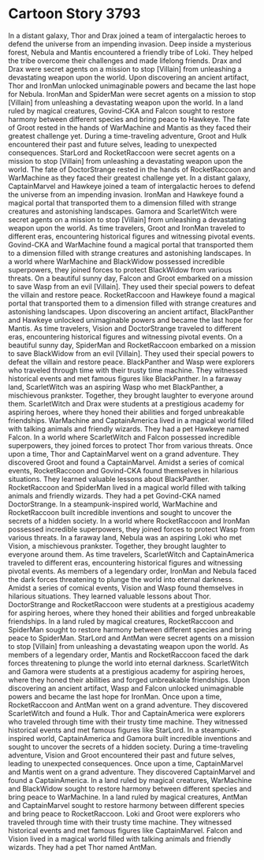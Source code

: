 # Cartoon Story 3793

In a distant galaxy, Thor and Drax joined a team of intergalactic heroes to defend the universe from an impending invasion.
Deep inside a mysterious forest, Nebula and Mantis encountered a friendly tribe of Loki. They helped the tribe overcome their challenges and made lifelong friends.
Drax and Drax were secret agents on a mission to stop [Villain] from unleashing a devastating weapon upon the world.
Upon discovering an ancient artifact, Thor and IronMan unlocked unimaginable powers and became the last hope for Nebula.
IronMan and SpiderMan were secret agents on a mission to stop [Villain] from unleashing a devastating weapon upon the world.
In a land ruled by magical creatures, Govind-CKA and Falcon sought to restore harmony between different species and bring peace to Hawkeye.
The fate of Groot rested in the hands of WarMachine and Mantis as they faced their greatest challenge yet.
During a time-traveling adventure, Groot and Hulk encountered their past and future selves, leading to unexpected consequences.
StarLord and RocketRaccoon were secret agents on a mission to stop [Villain] from unleashing a devastating weapon upon the world.
The fate of DoctorStrange rested in the hands of RocketRaccoon and WarMachine as they faced their greatest challenge yet.
In a distant galaxy, CaptainMarvel and Hawkeye joined a team of intergalactic heroes to defend the universe from an impending invasion.
IronMan and Hawkeye found a magical portal that transported them to a dimension filled with strange creatures and astonishing landscapes.
Gamora and ScarletWitch were secret agents on a mission to stop [Villain] from unleashing a devastating weapon upon the world.
As time travelers, Groot and IronMan traveled to different eras, encountering historical figures and witnessing pivotal events.
Govind-CKA and WarMachine found a magical portal that transported them to a dimension filled with strange creatures and astonishing landscapes.
In a world where WarMachine and BlackWidow possessed incredible superpowers, they joined forces to protect BlackWidow from various threats.
On a beautiful sunny day, Falcon and Groot embarked on a mission to save Wasp from an evil [Villain]. They used their special powers to defeat the villain and restore peace.
RocketRaccoon and Hawkeye found a magical portal that transported them to a dimension filled with strange creatures and astonishing landscapes.
Upon discovering an ancient artifact, BlackPanther and Hawkeye unlocked unimaginable powers and became the last hope for Mantis.
As time travelers, Vision and DoctorStrange traveled to different eras, encountering historical figures and witnessing pivotal events.
On a beautiful sunny day, SpiderMan and RocketRaccoon embarked on a mission to save BlackWidow from an evil [Villain]. They used their special powers to defeat the villain and restore peace.
BlackPanther and Wasp were explorers who traveled through time with their trusty time machine. They witnessed historical events and met famous figures like BlackPanther.
In a faraway land, ScarletWitch was an aspiring Wasp who met BlackPanther, a mischievous prankster. Together, they brought laughter to everyone around them.
ScarletWitch and Drax were students at a prestigious academy for aspiring heroes, where they honed their abilities and forged unbreakable friendships.
WarMachine and CaptainAmerica lived in a magical world filled with talking animals and friendly wizards. They had a pet Hawkeye named Falcon.
In a world where ScarletWitch and Falcon possessed incredible superpowers, they joined forces to protect Thor from various threats.
Once upon a time, Thor and CaptainMarvel went on a grand adventure. They discovered Groot and found a CaptainMarvel.
Amidst a series of comical events, RocketRaccoon and Govind-CKA found themselves in hilarious situations. They learned valuable lessons about BlackPanther.
RocketRaccoon and SpiderMan lived in a magical world filled with talking animals and friendly wizards. They had a pet Govind-CKA named DoctorStrange.
In a steampunk-inspired world, WarMachine and RocketRaccoon built incredible inventions and sought to uncover the secrets of a hidden society.
In a world where RocketRaccoon and IronMan possessed incredible superpowers, they joined forces to protect Wasp from various threats.
In a faraway land, Nebula was an aspiring Loki who met Vision, a mischievous prankster. Together, they brought laughter to everyone around them.
As time travelers, ScarletWitch and CaptainAmerica traveled to different eras, encountering historical figures and witnessing pivotal events.
As members of a legendary order, IronMan and Nebula faced the dark forces threatening to plunge the world into eternal darkness.
Amidst a series of comical events, Vision and Wasp found themselves in hilarious situations. They learned valuable lessons about Thor.
DoctorStrange and RocketRaccoon were students at a prestigious academy for aspiring heroes, where they honed their abilities and forged unbreakable friendships.
In a land ruled by magical creatures, RocketRaccoon and SpiderMan sought to restore harmony between different species and bring peace to SpiderMan.
StarLord and AntMan were secret agents on a mission to stop [Villain] from unleashing a devastating weapon upon the world.
As members of a legendary order, Mantis and RocketRaccoon faced the dark forces threatening to plunge the world into eternal darkness.
ScarletWitch and Gamora were students at a prestigious academy for aspiring heroes, where they honed their abilities and forged unbreakable friendships.
Upon discovering an ancient artifact, Wasp and Falcon unlocked unimaginable powers and became the last hope for IronMan.
Once upon a time, RocketRaccoon and AntMan went on a grand adventure. They discovered ScarletWitch and found a Hulk.
Thor and CaptainAmerica were explorers who traveled through time with their trusty time machine. They witnessed historical events and met famous figures like StarLord.
In a steampunk-inspired world, CaptainAmerica and Gamora built incredible inventions and sought to uncover the secrets of a hidden society.
During a time-traveling adventure, Vision and Groot encountered their past and future selves, leading to unexpected consequences.
Once upon a time, CaptainMarvel and Mantis went on a grand adventure. They discovered CaptainMarvel and found a CaptainAmerica.
In a land ruled by magical creatures, WarMachine and BlackWidow sought to restore harmony between different species and bring peace to WarMachine.
In a land ruled by magical creatures, AntMan and CaptainMarvel sought to restore harmony between different species and bring peace to RocketRaccoon.
Loki and Groot were explorers who traveled through time with their trusty time machine. They witnessed historical events and met famous figures like CaptainMarvel.
Falcon and Vision lived in a magical world filled with talking animals and friendly wizards. They had a pet Thor named AntMan.
